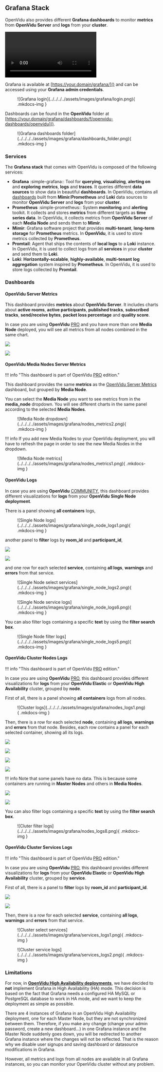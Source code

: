 ## Grafana Stack

OpenVidu also provides different **Grafana dashboards** to monitor **metrics** from **OpenVidu Server** and **logs** from your **cluster**.

<video controls>
<source src="/assets/videos/grafana_trailer.mp4" type="video/mp4">
</video>

Grafana is available at [https://your.domain/grafana/]() and can be accessed using your **Grafana admin credentials**.

<figure markdown>
  ![Grafana login](../../../../assets/images/grafana/login.png){ .mkdocs-img }
</figure>

Dashboards can be found in the **OpenVidu** folder at [https://your.domain/grafana/dashboards/f/openvidu-dashboards/openvidu]().

<figure markdown>
  ![Grafana dashboards folder](../../../../assets/images/grafana/dashboards_folder.png){ .mkdocs-img }
</figure>

### Services

The **Grafana stack** that comes with OpenVidu is composed of the following services:

- **Grafana** :simple-grafana:: Tool for **querying**, **visualizing**, **alerting on** and **exploring** **metrics**, **logs** and **traces**. It queries different **data sources** to show data in beautiful **dashboards**. In OpenVidu, contains all [dashboards](#dashboards) built from **Mimir**/**Prometheus** and **Loki** data sources to monitor **OpenVidu Server** and **logs** from your **cluster**.
- **Prometheus** :simple-prometheus:: System **monitoring** and **alerting** toolkit. It collects and stores **metrics** from different targets as **time series data**. In OpenVidu, it collects metrics from **OpenVidu Server** of each **Media Node** and sends them to **Mimir**.
- **Mimir**: Grafana software project that provides **multi-tenant**, **long-term storage** for **Prometheus** metrics. In **OpenVidu**, it is used to store metrics collected by **Prometheus**.
- **Promtail**: Agent that ships the contents of **local logs** to a **Loki** instance. In OpenVidu, it is used to collect logs from all **services** in your **cluster** and send them to **Loki**.
- **Loki**: **Horizontally-scalable**, **highly-available**, **multi-tenant** **log aggregation** system inspired by **Prometheus**. In OpenVidu, it is used to store logs collected by **Promtail**.

### Dashboards

#### OpenVidu Server Metrics

This dashboard provides **metrics** about **OpenVidu Server**. It includes charts about **active rooms**, **active participants**, **published tracks**, **subscribed tracks**, **send/receive bytes**, **packet loss percentage** and **quality score**.

In case you are using **OpenVidu** <a href="/pricing#openvidu-pro"><span class="openvidu-tag openvidu-pro-tag">PRO</span></a> and you have more than one **Media Node** deployed, you will see all metrics from all nodes combined in the same chart.

<div class="grid-container">

<div class="grid-50"><p><a class="glightbox" href="/assets/images/grafana/metrics1.png" data-type="image" data-width="100%" data-height="auto" data-desc-position="bottom"><img src="/assets/images/grafana/metrics1.png" loading="lazy"/></a></p></div>

<div class="grid-50"><p><a class="glightbox" href="/assets/images/grafana/metrics2.png" data-type="image" data-width="100%" data-height="auto" data-desc-position="bottom"><img src="/assets/images/grafana/metrics2.png" loading="lazy"/></a></p></div>

</div>

#### OpenVidu Media Nodes Server Metrics

!!! info "This dashboard is part of <span>OpenVidu <a href="/pricing#openvidu-pro"><span class="openvidu-tag openvidu-pro-tag">PRO</span></a></span> edition."

This dashboard provides the same **metrics** as the [OpenVidu Server Metrics](#openvidu-server-metrics) dashboard, but grouped by **Media Node**.

You can select the **Media Node** you want to see metrics from in the **media_node** dropdown. You will see different charts in the same panel according to the selected **Media Nodes**.

<figure markdown>
  ![Media Node dropdown](../../../../assets/images/grafana/nodes_metrics2.png){ .mkdocs-img }
</figure>

!!! info
    If you add new Media Nodes to your OpenVidu deployment, you will have to refresh the page in order to see the new Media Nodes in the dropdown.

<figure markdown>
  ![Media Node metrics](../../../../assets/images/grafana/nodes_metrics1.png){ .mkdocs-img }
</figure>

#### OpenVidu Logs

In case you are using **OpenVidu** <a href="/pricing#openvidu-community"><span class="openvidu-tag openvidu-community-tag">COMMUNITY</span></a>, this dashboard provides different visualizations for **logs** from your **OpenVidu Single Node deployment**.

There is a panel showing **all containers** logs,

<figure markdown>
  ![Single Node logs](../../../../assets/images/grafana/single_node_logs1.png){ .mkdocs-img }
</figure>

another panel to **filter** logs by **room_id** and **participant_id**,

<div class="grid-container">

<div class="grid-50"><p><a class="glightbox" href="/assets/images/grafana/single_node_logs3.png" data-type="image" data-width="100%" data-height="auto" data-desc-position="bottom"><img src="/assets/images/grafana/single_node_logs3.png" loading="lazy"/></a></p></div>

<div class="grid-50"><p><a class="glightbox" href="/assets/images/grafana/single_node_logs4.png" data-type="image" data-width="100%" data-height="auto" data-desc-position="bottom"><img src="/assets/images/grafana/single_node_logs4.png" loading="lazy"/></a></p></div>

</div>

and one row for each selected **service**, containing **all logs**, **warnings** and **errors** from that service.

<figure markdown>
  ![Single Node select services](../../../../assets/images/grafana/single_node_logs2.png){ .mkdocs-img }
</figure>

<figure markdown>
  ![Single Node service logs](../../../../assets/images/grafana/single_node_logs6.png){ .mkdocs-img }
</figure>

You can also filter logs containing a specific **text** by using the **filter search box**.

<figure markdown>
  ![Single Node filter logs](../../../../assets/images/grafana/single_node_logs5.png){ .mkdocs-img }
</figure>

#### OpenVidu Cluster Nodes Logs

!!! info "This dashboard is part of <span>OpenVidu <a href="/pricing#openvidu-pro"><span class="openvidu-tag openvidu-pro-tag">PRO</span></a></span> edition."

In case you are using **OpenVidu** <a href="/pricing#openvidu-pro"><span class="openvidu-tag openvidu-pro-tag">PRO</span></a>, this dashboard provides different visualizations for **logs** from your **OpenVidu Elastic** or **OpenVidu High Availability** cluster, grouped by **node**.

First of all, there is a panel showing **all containers** logs from all nodes.

<figure markdown>
  ![Cluster logs](../../../../assets/images/grafana/nodes_logs1.png){ .mkdocs-img }
</figure>

Then, there is a row for each selected **node**, containing **all logs**, **warnings** and **errors** from that node. Besides, each row contains a panel for each selected container, showing all its logs.

<div class="grid-container">

<div class="grid-50"><p><a class="glightbox" href="/assets/images/grafana/nodes_logs2.png" data-type="image" data-width="100%" data-height="auto" data-desc-position="bottom"><img src="/assets/images/grafana/nodes_logs2.png" loading="lazy"/></a></p></div>

<div class="grid-50"><p><a class="glightbox" href="/assets/images/grafana/nodes_logs3.png" data-type="image" data-width="100%" data-height="auto" data-desc-position="bottom"><img src="/assets/images/grafana/nodes_logs3.png" loading="lazy"/></a></p></div>

</div>

<div class="grid-container">

<div class="grid-50"><p><a class="glightbox" href="/assets/images/grafana/nodes_logs4.png" data-type="image" data-width="100%" data-height="auto" data-desc-position="bottom"><img src="/assets/images/grafana/nodes_logs4.png" loading="lazy"/></a></p></div>

<div class="grid-50"><p><a class="glightbox" href="/assets/images/grafana/nodes_logs5.png" data-type="image" data-width="100%" data-height="auto" data-desc-position="bottom"><img src="/assets/images/grafana/nodes_logs5.png" loading="lazy"/></a></p></div>

</div>

!!! info
    Note that some panels have no data. This is because some containers are running in **Master Nodes** and others in **Media Nodes**.

<div class="grid-container">

<div class="grid-50"><p><a class="glightbox" href="/assets/images/grafana/nodes_logs6.png" data-type="image" data-width="100%" data-height="auto" data-desc-position="bottom"><img src="/assets/images/grafana/nodes_logs6.png" loading="lazy"/></a></p></div>

<div class="grid-50"><p><a class="glightbox" href="/assets/images/grafana/nodes_logs7.png" data-type="image" data-width="100%" data-height="auto" data-desc-position="bottom"><img src="/assets/images/grafana/nodes_logs7.png" loading="lazy"/></a></p></div>

</div>

You can also filter logs containing a specific **text** by using the **filter search box**.

<figure markdown>
  ![Cluter filter logs](../../../../assets/images/grafana/nodes_logs8.png){ .mkdocs-img }
</figure>

#### OpenVidu Cluster Services Logs

!!! info "This dashboard is part of <span>OpenVidu <a href="/pricing#openvidu-pro"><span class="openvidu-tag openvidu-pro-tag">PRO</span></a></span> edition."

In case you are using **OpenVidu** <a href="/pricing#openvidu-pro"><span class="openvidu-tag openvidu-pro-tag">PRO</span></a>, this dashboard provides different visualizations for **logs** from your **OpenVidu Elastic** or **OpenVidu High Availability** cluster, grouped by **service**.

First of all, there is a panel to **filter** logs by **room_id** and **participant_id**.

<div class="grid-container">

<div class="grid-50"><p><a class="glightbox" href="/assets/images/grafana/services_logs3.png" data-type="image" data-width="100%" data-height="auto" data-desc-position="bottom"><img src="/assets/images/grafana/services_logs3.png" loading="lazy"/></a></p></div>

<div class="grid-50"><p><a class="glightbox" href="/assets/images/grafana/services_logs4.png" data-type="image" data-width="100%" data-height="auto" data-desc-position="bottom"><img src="/assets/images/grafana/services_logs4.png" loading="lazy"/></a></p></div>

</div>

Then, there is a row for each selected **service**, containing **all logs**, **warnings** and **errors** from that service.

<figure markdown>
  ![Cluster select services](../../../../assets/images/grafana/services_logs1.png){ .mkdocs-img }
</figure>

<figure markdown>
  ![Cluster service logs](../../../../assets/images/grafana/services_logs2.png){ .mkdocs-img }
</figure>

### Limitations

For now, in [**OpenVidu High Availability deployments**](../../../deployment-types/#openvidu-high-availability), we have decided to **not** implement Grafana in High Availability (HA) mode. This decision is based on the fact that Grafana needs a configured HA MySQL or PostgreSQL database to work in HA mode, and we want to keep the deployment as simple as possible.

There are 4 instances of Grafana in an OpenVidu High Availability deployment, one for each Master Node, but they are not synchronized between them. Therefore, if you make any change (change your admin password, create a new dashboard...) in one Grafana instance and the Master Node suddenly goes down, you will be redirected to another Grafana instance where the changes will not be reflected. That is the reason why we disable user signups and saving dashboard or datasource modifications in Grafana.

However, all metrics and logs from all nodes are available in all Grafana instances, so you can monitor your OpenVidu cluster without any problem.

<script>window.setupGallery()</script>